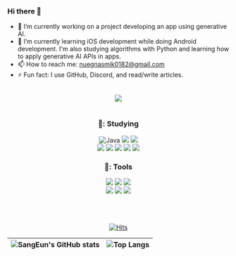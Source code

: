 ### Hi there 👋


- 🔭 I’m currently working on a project developing an app using generative AI.
- 🌱 I’m currently learning iOS development while doing Android development. I'm also studying algorithms with Python and learning how to apply generative AI APIs in apps.
- 📫 How to reach me: nuegnasmik0182@gmail.com
- ⚡ Fun fact: I use GitHub, Discord, and read/write articles.
  <br/><br/>



<div align="center">
  
  <img src="https://capsule-render.vercel.app/api?type=Waving&color=auto&height=300&section=header&text=%20KimSangEun&fontSize=90">
  <br/><br/>


  

### 🌷: Studying
![Java](https://img.shields.io/badge/Java-000000.svg?&style=flat&logo=Java&logoColor=white) 
<img src="https://img.shields.io/badge/Kotlin-000000?style=flat&logo=kotlin&logoColor=#7F52FF"/>
<img src="https://img.shields.io/badge/Python-000000?style=flat&logo=python&logoColor=#3776AB"/>
<br/>
<img src="https://img.shields.io/badge/Android-000000?style=flat&logo=android&logoColor=#3DDC84"/>
<img src="https://img.shields.io/badge/JetpackCompose-000000?style=flat&logo=jetpackcompose&logoColor=#4285F4"/> 
<img src="https://img.shields.io/badge/IntellijIDEA-000000?style=flat&logo=IntellijIDEA&logoColor=white"/>
<img src="https://img.shields.io/badge/FireBase-000000?style=flat&logo=FireBase&logoColor=#FFCA28"/>
<img src="https://img.shields.io/badge/Flask-000000?style=flat&logo=Flask&logoColor=#000000"/>



### 🌷: Tools
<img src="https://img.shields.io/badge/visualstudiocode-007ACC?style=flat&logo=visualstudiocode&logoColor=white"/>
<img src="https://img.shields.io/badge/googlecolab-F9AB00?style=flat&logo=googlecolab&logoColor=white"/>
<img src="https://img.shields.io/badge/anaconda-44A833?style=flat&logo=anaconda&logoColor=white"/>
<br/>
<img src="https://img.shields.io/badge/Slack-4A154B?style=flat&logo=Slack&logoColor=white"/>
<img src="https://img.shields.io/badge/Notion-000000?style=flat&logo=Notion&logoColor=white"/>
<img src="https://img.shields.io/badge/github-181717?style=flat&logo=github&logoColor=white"/>
<br/>
<br/>
<br/>
<br/>


[![Hits](https://hits.seeyoufarm.com/api/count/incr/badge.svg?url=https%3A%2F%2Fgithub.com%2Fvmkmym%2Fhit-counter&count_bg=%23ED8E33&title_bg=%2345A9DE&icon=github.svg&icon_color=%23E7E7E7&title=views&edge_flat=false)](https://hits.seeyoufarm.com)


![SangEun's GitHub stats](https://github-readme-stats.vercel.app/api?username=vmkmym&show_icons=true&theme=tokyonight&hide=java,python,html) |![Top Langs](https://github-readme-stats.vercel.app/api/top-langs/?username=vmkmym&layout=compact&theme=synthwave&hide=java,python,html)
--- | --- |
</div>
